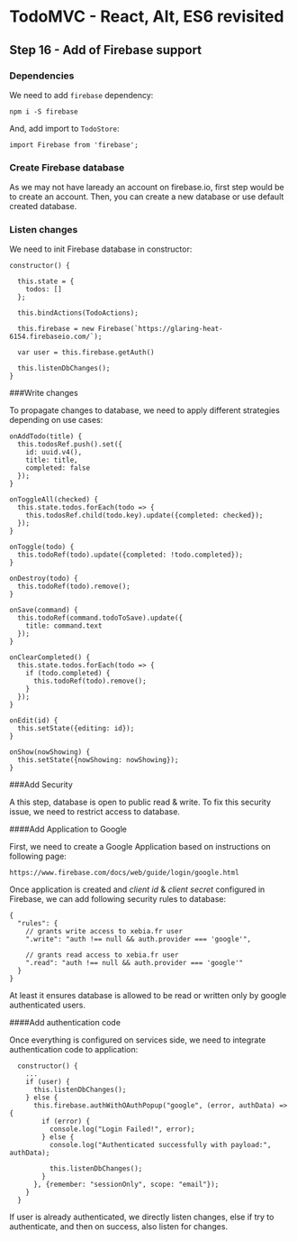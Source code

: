 
# TodoMVC - React, Alt, ES6 revisited


## Step 16 - Add of Firebase support

### Dependencies

We need to add `firebase` dependency:

``` 
npm i -S firebase
``` 

And, add import to `TodoStore`:

``` 
import Firebase from 'firebase';
``` 

### Create Firebase database

As we may not have laready an account on firebase.io, first step would be to create an account. Then, you can create a new database or use default created database.

### Listen changes

We need to init Firebase database in constructor:

``` 
constructor() {

  this.state = {
    todos: []
  };

  this.bindActions(TodoActions);

  this.firebase = new Firebase(`https://glaring-heat-6154.firebaseio.com/`);

  var user = this.firebase.getAuth()

  this.listenDbChanges();
}
``` 

###Write changes

To propagate changes to database, we need to apply different strategies depending on use cases:

``` 
onAddTodo(title) {
  this.todosRef.push().set({
    id: uuid.v4(),
    title: title,
    completed: false
  });
}

onToggleAll(checked) {
  this.state.todos.forEach(todo => {
    this.todosRef.child(todo.key).update({completed: checked});
  });
}

onToggle(todo) {
  this.todoRef(todo).update({completed: !todo.completed});
}

onDestroy(todo) {
  this.todoRef(todo).remove();
}

onSave(command) {
  this.todoRef(command.todoToSave).update({
    title: command.text
  });
}

onClearCompleted() {
  this.state.todos.forEach(todo => {
    if (todo.completed) {
      this.todoRef(todo).remove();
    }
  });
}

onEdit(id) {
  this.setState({editing: id});
}

onShow(nowShowing) {
  this.setState({nowShowing: nowShowing});
}
``` 

###Add Security

A this step, database is open to public read & write. To fix this security issue, we need to restrict access to database.

####Add Application to Google

First, we need to create a Google Application based on instructions on following page:
```
https://www.firebase.com/docs/web/guide/login/google.html
``` 

Once application is created and _client id_ & _client secret_ configured in Firebase, we can add following security rules to database:

``` 
{
  "rules": {
    // grants write access to xebia.fr user
    ".write": "auth !== null && auth.provider === 'google'",

    // grants read access to xebia.fr user
    ".read": "auth !== null && auth.provider === 'google'"
  }
}
``` 

At least it ensures database is allowed to be read or written only by google authenticated users.

####Add authentication code

Once everything is configured on services side, we need to integrate authentication code to application:

``` 
  constructor() {
    ...
    if (user) {
      this.listenDbChanges();
    } else {
      this.firebase.authWithOAuthPopup("google", (error, authData) => {
        if (error) {
          console.log("Login Failed!", error);
        } else {
          console.log("Authenticated successfully with payload:", authData);

          this.listenDbChanges();
        }
      }, {remember: "sessionOnly", scope: "email"});
    }
  }
``` 

If user is already authenticated, we directly listen changes, else if try to authenticate, and then on success, also listen for changes.
